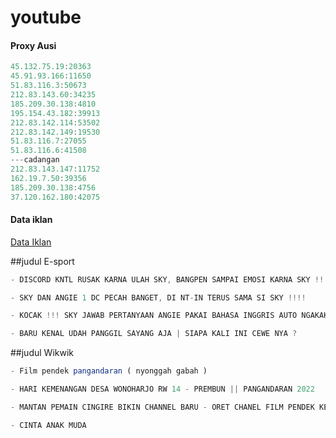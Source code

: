 # youtube


#### Proxy Ausi
```js
45.132.75.19:20363
45.91.93.166:11650
51.83.116.3:50673
212.83.143.60:34235
185.209.30.138:4810
195.154.43.182:39913
212.83.142.114:53502
212.83.142.149:19530
51.83.116.7:27055
51.83.116.6:41508
---cadangan
212.83.143.147:11752
162.19.7.50:39356
185.209.30.138:4756
37.120.162.180:42075
```

#### Data iklan
[Data Iklan](https://www.prepostseo.com/tool/fake-address-generator)

##judul E-sport

```js
- DISCORD KNTL RUSAK KARNA ULAH SKY, BANGPEN SAMPAI EMOSI KARNA SKY !!!
```
```js
- SKY DAN ANGIE 1 DC PECAH BANGET, DI NT-IN TERUS SAMA SI SKY !!!!
```
```js
- KOCAK !!! SKY JAWAB PERTANYAAN ANGIE PAKAI BAHASA INGGRIS AUTO NGAKAK 1 DISCORD
```
```js
- BARU KENAL UDAH PANGGIL SAYANG AJA | SIAPA KALI INI CEWE NYA ?
```


##judul Wikwik
```js
- Film pendek pangandaran ( nyonggah gabah )
```
```js
- HARI KEMENANGAN DESA WONOHARJO RW 14 - PREMBUN || PANGANDARAN 2022
```
```js
- MANTAN PEMAIN CINGIRE BIKIN CHANNEL BARU - ORET CHANEL FILM PENDEK KEBUMEN - SAINGAN APA GAK ??
```
```js
- CINTA ANAK MUDA
```
